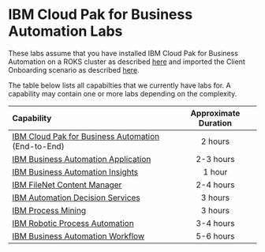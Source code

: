 # IBM Cloud Pak for Business Automation Labs

These labs assume that you have installed IBM Cloud Pak for Business Automation on a ROKS cluster as described [here](https://github.com/IBM/cp4ba-rapid-deployment) and imported the Client Onboarding scenario as described [here](https://github.com/IBM/cp4ba-client-onboarding-scenario).

The table below lists all capabilties that we currently have labs for. A capability may contain one or more labs depending on the complexity.

| Capability                                             | Approximate Duration |
| :----------------------------------------------------- | :------------------: |
| [IBM Cloud Pak for Business Automation](https://github.com/IBM/cp4ba-labs/tree/main/IBM%20Cloud%20Pak%20for%20Business%20Automation%20(End-to-End)) (End-to-End) |       2 hours        |
| [IBM Business Automation Application](https://github.com/IBM/cp4ba-labs/tree/main/Business%20Automation%20Application)                |      2-3 hours       |
| [IBM Business Automation Insights](https://github.com/IBM/cp4ba-labs/tree/main/Business%20Automation%20Insights)                   |        1 hour        |
| [IBM FileNet Content Manager](https://github.com/IBM/cp4ba-labs/tree/main/Content)                        |      2-4 hours       |
| [IBM Automation Decision Services](https://github.com/IBM/cp4ba-labs/tree/main/Decisions)                   |       3 hours        |
| [IBM Process Mining](https://github.com/IBM/cp4ba-labs/tree/main/Process%20Mining)                                 |       3 hours        |
| [IBM Robotic Process Automation](https://github.com/IBM/cp4ba-labs/tree/main/Robotic%20Process%20Automation)                     |      3-4 hours       |
| [IBM Business Automation Workflow](https://github.com/IBM/cp4ba-labs/tree/main/Workflow)                   |      5-6 hours       |

